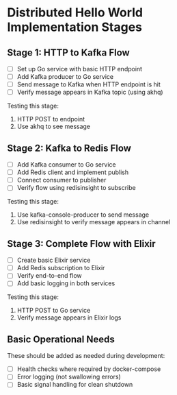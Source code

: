 # Distributed Hello World Implementation Stages

## Stage 1: HTTP to Kafka Flow

- [ ] Set up Go service with basic HTTP endpoint
- [ ] Add Kafka producer to Go service
- [ ] Send message to Kafka when HTTP endpoint is hit
- [ ] Verify message appears in Kafka topic (using akhq)

Testing this stage:

1. HTTP POST to endpoint
2. Use akhq to see message

## Stage 2: Kafka to Redis Flow

- [ ] Add Kafka consumer to Go service
- [ ] Add Redis client and implement publish
- [ ] Connect consumer to publisher
- [ ] Verify flow using redisinsight to subscribe

Testing this stage:

1. Use kafka-console-producer to send message
2. Use redisinsight to verify message appears in channel

## Stage 3: Complete Flow with Elixir

- [ ] Create basic Elixir service
- [ ] Add Redis subscription to Elixir
- [ ] Verify end-to-end flow
- [ ] Add basic logging in both services

Testing this stage:

1. HTTP POST to Go service
2. Verify message appears in Elixir logs

## Basic Operational Needs

These should be added as needed during development:

- [ ] Health checks where required by docker-compose
- [ ] Error logging (not swallowing errors)
- [ ] Basic signal handling for clean shutdown
